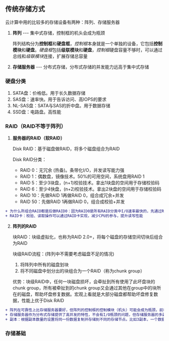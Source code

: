 ## 传统存储方式

云计算中用的比较多的存储设备有两种：阵列、存储服务器

1. **阵列** --- 集中式存储，控制框的机头会成为瓶颈

   阵列结构分为**控制框**和**硬盘框**，*控制框*本身就是一个单独的设备，它包括**控制模块**和**硬盘**。*硬盘框*包括**级联模块**和**硬盘**，*控制框*硬盘容量不够时，可以通过总线和*级联模块*连接，扩展存储总容量

2. **存储服务器** --- 分布式存储，分布式存储的并发能力远高于集中式存储



### 硬盘分类

1. SATA盘：价格低。用于长久数据存储
2. SAS盘：速率快。用于告诉访问、高IOPS的要求
3. NL-SAS盘：SATA与SAS的折中盘。用于数据存储
4. SSD盘：电路盘。高性能



### RAID（RAID不等于阵列）

1. **服务器的RAID（软RAID）**

   Disk RAID：基于磁盘做RAID，将多个磁盘组合为RAID

   Disk RAID分类：

   - RAID 0：无冗余 (热备)。条带化I/O，并发读写能力强
   - RAID 1：偶数盘，镜像技术。50%的可用空间，系统盘用RAID 1
   - RAID 5：至少3块盘，(n+1)校验技术。拿出1块盘的空间用于存储校验码
   - RAID 6：至少4快盘，(n+2)校验技术。拿出2块盘的空间用于存储校验码
   - RAID 10：先做RAID 1再做RAID 0，组合成冗余+并发
   - RAID 50：先做RAID 1再做RAID 0，组合成校验+并发

```diff
+ 为什么所组合RAID都是后做RAID0：因为RAID0是所有RAID分类中I/O速率最快的，先通过RAID1或RAID5实现组内数据冗余，然后通过RAID0实现组件I/O速率最大化，这是最佳实践
+ RAID卡：校验、读取操作可以通过RAID卡实现，减少CPU的参与，提升读写性能
```



2. **阵列的RAID**

   块RAID：块级虚拟化，也称为RAID 2.0+，将每个磁盘的存储空间切块后组合为RAID

   块级RAID流程：(阵列中不需要考虑磁盘不足的情况)

   1. 将阵列中所有的磁盘划块
   2. 将不同磁盘中划分出的块组合为一个RAID（称为chunk group）

   优势：块级RAID中，任何一块磁盘损坏，会牵扯到所有使用了此坏盘块的chunk group，所有被牵扯到的chunk group又会通过其他在group中的块所在的磁盘，帮助坏盘修复数据。宏观上看就是大部分磁盘都帮助坏盘修复数据，性能上优于Disk RAID

```diff
+ 阵列在可靠性上比存储服务器要好，但阵列的控制框的控制模块（机头）可能会成为瓶颈，前端的计算节点或后端的硬盘数量都可以持续扩大，但机头的硬件I/O速率无法扩展
+ 存储服务器作为分布式存储提供了高并发的特性，不会有I/O瓶颈的问题，但存储服务器的多副本机制生成的冗余数据量远超阵列
+ 副本：根据副本数量的设置将同一份数据复制并存储到不同的存储节点。比如3副本，一个数据到达存储，这个数据要复制为3个副本分别存放到不同的3台存储服务器上
```



### 存储基础